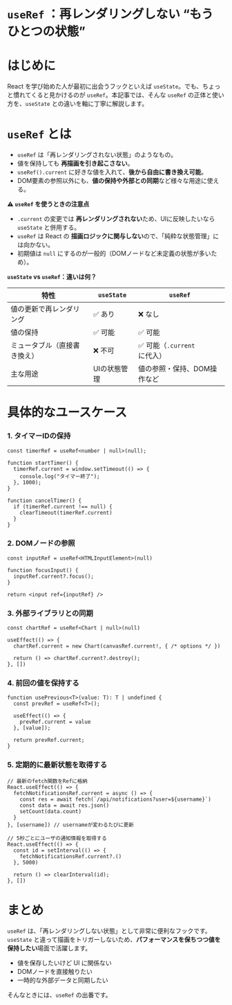 # `useRef` ：再レンダリングしない “もうひとつの状態”

# はじめに

React を学び始めた人が最初に出会うフックといえば `useState`。でも、ちょっと慣れてくると見かけるのが `useRef`。本記事では、そんな `useRef` の正体と使い方を、`useState` との違いを軸に丁寧に解説します。

# `useRef` とは

* `useRef` は「再レンダリングされない状態」のようなもの。
* 値を保持しても **再描画を引き起こさない**。
* `useRef().current` に好きな値を入れて、**後から自由に書き換え可能**。
* DOM要素の参照以外にも、**値の保持や外部との同期**など様々な用途に使える。

**⚠️ `useRef` を使うときの注意点**

* `.current` の変更では **再レンダリングされない**ため、UIに反映したいなら `useState` と併用する。
* `useRef` は React の **描画ロジックに関与しない**ので、「純粋な状態管理」には向かない。
* 初期値は `null` にするのが一般的（DOMノードなど未定義の状態が多いため）。

**`useState` vs `useRef`：違いは何？**

| 特性             | `useState` | `useRef`             |
| -------------- | ---------- | -------------------- |
| 値の更新で再レンダリング   | ✅ あり       | ❌ なし                 |
| 値の保持           | ✅ 可能       | ✅ 可能                 |
| ミュータブル（直接書き換え） | ❌ 不可       | ✅ 可能（`.current` に代入） |
| 主な用途           | UIの状態管理    | 値の参照・保持、DOM操作など      |

# 具体的なユースケース

### 1. タイマーIDの保持

```tsx
const timerRef = useRef<number | null>(null);

function startTimer() {
  timerRef.current = window.setTimeout(() => {
    console.log("タイマー終了");
  }, 1000);
}

function cancelTimer() {
  if (timerRef.current !== null) {
    clearTimeout(timerRef.current)
  }
}
```

### 2. DOMノードの参照

```tsx
const inputRef = useRef<HTMLInputElement>(null)

function focusInput() {
  inputRef.current?.focus();
}

return <input ref={inputRef} />
```

### 3. 外部ライブラリとの同期

```tsx
const chartRef = useRef<Chart | null>(null)

useEffect(() => {
  chartRef.current = new Chart(canvasRef.current!, { /* options */ })

  return () => chartRef.current?.destroy();
}, [])
```

### 4. 前回の値を保持する

```tsx
function usePrevious<T>(value: T): T | undefined {
  const prevRef = useRef<T>();
  
  useEffect(() => {
    prevRef.current = value
  }, [value]);
  
  return prevRef.current;
}
```

### 5. 定期的に最新状態を取得する

```tsx
// 最新のfetch関数をRefに格納
React.useEffect(() => {
  fetchNotificationsRef.current = async () => {
    const res = await fetch(`/api/notifications?user=${username}`)
    const data = await res.json()
    setCount(data.count)
  }
}, [username]) // usernameが変わるたびに更新

// 5秒ごとにユーザの通知情報を取得する
React.useEffect(() => {
  const id = setInterval(() => {
    fetchNotificationsRef.current?.()
  }, 5000)
  
  return () => clearInterval(id);
}, [])
```

# まとめ

`useRef` は、「再レンダリングしない状態」として非常に便利なフックです。`useState` と違って描画をトリガーしないため、**パフォーマンスを保ちつつ値を保持したい**場面で活躍します。

* 値を保存したいけど UI に関係ない
* DOMノードを直接触りたい
* 一時的な外部データと同期したい

そんなときには、`useRef` の出番です。
